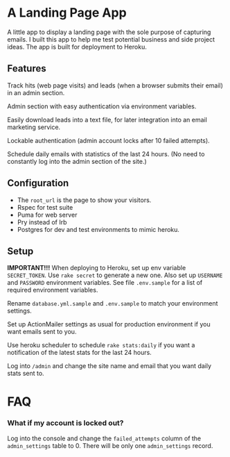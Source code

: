 A Landing Page App
=======================

A little app to display a landing page with the sole purpose of capturing emails.  I built this app to help me test potential business and side project ideas.  The app is built for deployment to Heroku.

## Features
Track hits (web page visits) and leads (when a browser submits their email) in an admin section.

Admin section with easy authentication via environment variables.

Easily download leads into a text file, for later integration into an email marketing service.

Lockable authentication (admin account locks after 10 failed attempts).

Schedule daily emails with statistics of the last 24 hours.  (No need to constantly log into the admin section of the site.)

## Configuration
* The `root_url` is the page to show your visitors.
* Rspec for test suite
* Puma for web server
* Pry instead of Irb
* Postgres for dev and test environments to mimic heroku.

## Setup
**IMPORTANT!!!**
When deploying to Heroku, set up env variable `SECRET_TOKEN`.  Use `rake secret` to generate a new one.  Also set up `USERNAME` and `PASSWORD` environment variables.  See file `.env.sample` for a list of required environment variables.

Rename `database.yml.sample` and `.env.sample` to match your environment settings.

Set up ActionMailer settings as usual for production environment if you want emails sent to you.

Use heroku scheduler to schedule `rake stats:daily` if you want a notification of the latest stats for the last 24 hours.

Log into `/admin` and change the site name and email that you want daily stats sent to.

# FAQ

### What if my account is locked out?
Log into the console and change the `failed_attempts` column of the `admin_settings` table to 0.  There will be only one `admin_settings` record.